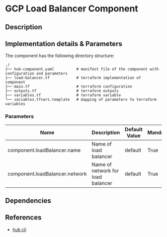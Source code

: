 # GCP Load Balancer Component

## Description

## Implementation details & Parameters

The component has the following directory structure:

```text
./
├── hub-component.yaml          # manifest file of the component with configuration and parameters
├── load-balancer.tf            # terraform implementation of component
├── main.tf                     # terraform configuration
├── outputs.tf                  # terraform outputs
├── variables.tf                # terraform variable
└── variables.tfvars.template   # mapping of parameters to terraform variables

```

### Parameters

| Name      | Description | Default Value | Mandatory?
| --------- | ---------   | --------- | ---------
| component.loadBalancer.name | Name of load balancer | default | True
| component.loadBalancer.network | Name of network for load balancer | default | True

## Dependencies

## References

* [hub cli](https://github.com/agilestacks/hub/wiki)
